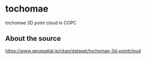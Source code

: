 # tochomae
tochomae 3D point cloud in COPC

## About the source
https://www.geospatial.jp/ckan/dataset/tochomae-3d-pointcloud
